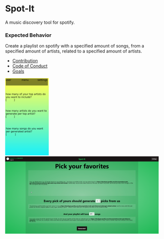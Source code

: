 # Spot-It
A music discovery tool for spotify.

### Expected Behavior
Create a playlist on spotify with a specified amount of songs, from a specified amount of artists, related to a specified amount of artists.  

* [Contribution](docs/CONTRIBUTING.md)  
* [Code of Conduct](docs/CODE_OF_CONDUCT.md)  
* [Goals](docs/GOALS.md)  

<img src="assets/androidapp.png" alt="drawing" height="250"/>
<img src="assets/webapp.png" alt="drawing" height="250"/>  
